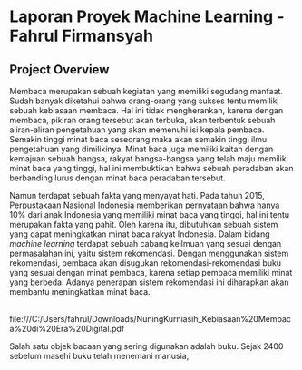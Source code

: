 # Laporan Proyek Machine Learning - Fahrul Firmansyah

## Project Overview
Membaca merupakan sebuah kegiatan yang memiliki segudang manfaat. Sudah banyak diketahui bahwa orang-orang yang sukses tentu memiliki sebuah kebiasaan membaca. Hal ini tidak mengherankan, karena dengan membaca, pikiran orang tersebut akan terbuka, akan terbentuk sebuah aliran-aliran pengetahuan yang akan memenuhi isi kepala pembaca. Semakin tinggi minat baca seseorang maka akan semakin tinggi ilmu pengetahuan yang dimilikinya. Minat baca juga memiliki kaitan dengan kemajuan sebuah bangsa, rakyat bangsa-bangsa yang telah maju memiliki minat baca yang tinggi, hal ini membuktikan bahwa sebuah peradaban akan berbanding lurus dengan minat baca peradaban tersebut.<br>

Namun terdapat sebuah fakta yang menyayat hati. Pada tahun 2015, Perpustakaan Nasional Indonesia memberikan pernyataan bahwa hanya 10% dari anak Indonesia yang memiliki minat baca yang tinggi, hal ini tentu merupakan fakta yang pahit. Oleh karena itu, dibutuhkan sebuah sistem yang dapat meningkatkan minat baca rakyat Indonesia. Dalam bidang <i>machine learning</i> terdapat sebuah cabang keilmuan yang sesuai dengan permasalahan ini, yaitu sistem rekomendasi. Dengan menggunakan sistem rekomendasi, pembaca akan disugukan rekomendasi-rekomendasi buku yang sesuai dengan minat pembaca, karena setiap pembaca memiliki minat yang berbeda. Adanya penerapan sistem rekomendasi ini diharapkan akan membantu meningkatkan minat baca.

<br>file:///C:/Users/fahrul/Downloads/NuningKurniasih_Kebiasaan%20Membaca%20di%20Era%20Digital.pdf
<br>

Salah satu objek
bacaan yang sering digunakan adalah buku. Sejak 2400 sebelum masehi buku telah menemani manusia, 

